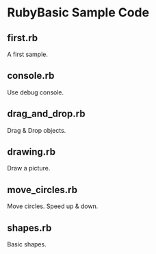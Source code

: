 RubyBasic Sample Code
===============

## first.rb
A first sample.

## console.rb
Use debug console.

## drag_and_drop.rb
Drag & Drop objects.

## drawing.rb
Draw a picture.

## move_circles.rb
Move circles. Speed up & down.

## shapes.rb
Basic shapes.



